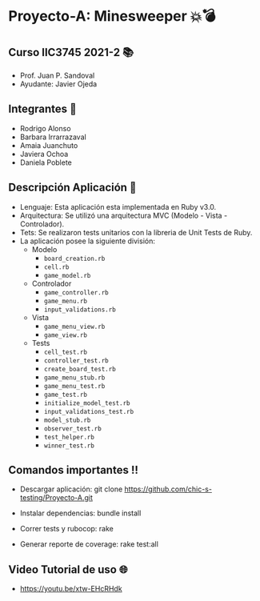 # Proyecto-A: Minesweeper 💥💣
## Curso IIC3745 2021-2 📚

- Prof. Juan P. Sandoval
- Ayudante: Javier Ojeda

## Integrantes 👥

- Rodrigo Alonso
- Barbara Irrarrazaval
- Amaia Juanchuto
- Javiera Ochoa
- Daniela Poblete

## Descripción Aplicación 💬

- Lenguaje: Esta aplicación esta implementada en Ruby v3.0. 
- Arquitectura: Se utilizó una arquitectura MVC (Modelo - Vista - Controlador). 
- Tets: Se realizaron tests unitarios con la libreria de Unit Tests de Ruby.
- La aplicación posee la siguiente división:
    - Modelo
        - `board_creation.rb`
        - `cell.rb`
        - `game_model.rb`
    - Controlador
        - `game_controller.rb`
        - `game_menu.rb`
        - `input_validations.rb`
    - Vista
        - `game_menu_view.rb`
        - `game_view.rb`
    - Tests
        - `cell_test.rb`
        - `controller_test.rb`
        - `create_board_test.rb`
        - `game_menu_stub.rb`
        - `game_menu_test.rb`
        - `game_test.rb`
        - `initialize_model_test.rb`
        - `input_validations_test.rb`
        - `model_stub.rb`
        - `observer_test.rb`
        - `test_helper.rb`
        - `winner_test.rb`


## Comandos importantes ‼️ 

- Descargar aplicación: git clone https://github.com/chic-s-testing/Proyecto-A.git

- Instalar dependencias: bundle install

- Correr tests y rubocop: rake

- Generar reporte de coverage: rake test:all

## Video Tutorial de uso 🌐

- https://youtu.be/xtw-EHcRHdk
